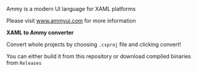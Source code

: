 Ammy is a modern UI language for XAML platforms

Please visit www.ammyui.com for more information

**XAML to Ammy converter** 

Convert whole projects by choosing `.csproj` file and clicking convert!

You can either build it from this repository or download compiled binaries from `Releases`
